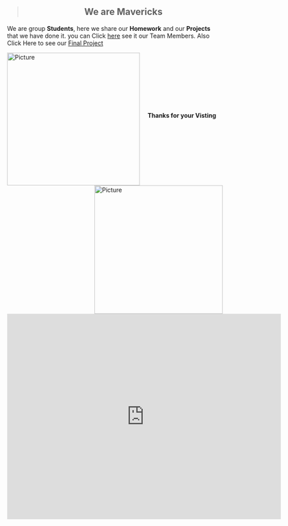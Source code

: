 > <H2 align = "center"> We are Mavericks </h2>

We are group **Students**, here we share our **Homework** and our **Projects** that we have done it. you can Click [here](AboutUs/TeamIntro.md) see it our Team Members. Also Click Here to see our [Final Project](Finalproject.md)


<img align = "left" alt="Picture" width="310" src= "img/wlc.jpg">

<img align = "right" alt="Picture" width="300" src= "img/LimpSickBluewhale.webp">
<br>
<br>
<br>
<br>
<br>
<br>
<br>

<h4 align = "center"> <p style='text-align: center' >Thanks for your Visting</p> </h4> 

<iframe src="https://myhub.autodesk360.com/ue2fba46f/shares/public/SH9285eQTcf875d3c539d3ad10e5e9d0b111?mode=embed" width="640" height="480" allowfullscreen="true" webkitallowfullscreen="true" mozallowfullscreen="true"  frameborder="0"></iframe>